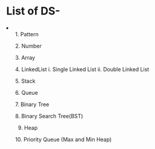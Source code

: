 # List of DS- 
<li>
   <ul>
      1. Pattern
   </ul>
   <ul>
      2. Number
   </ul>
    <ul>
      3. Array
   </ul>
    <ul>
      4. LinkedList
         i. Single Linked List
         ii. Double Linked List
   </ul>
    <ul>
      5. Stack
   </ul>
     <ul>
      6. Queue
   </ul>
   <ul>
      7. Binary Tree
   </ul>
   <ul>
      8. Binary Search Tree(BST)
   </ul>
   <ul>
      
9. Heap
   </ul>

   <ul>10. Priority Queue (Max and Min Heap) </ul>
</li>








   
